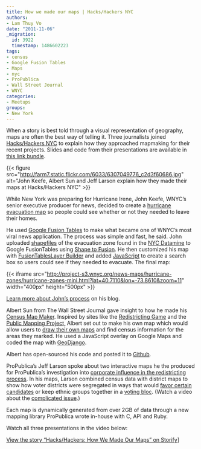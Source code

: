 ```yaml
---
title: How we made our maps | Hacks/Hackers NYC
authors:
- Lam Thuy Vo
date: "2011-11-06"
_migration:
  id: 3922
  timestamp: 1486602223
tags:
- census
- Google Fusion Tables
- Maps
- nyc
- ProPublica
- Wall Street Journal
- WNYC
categories:
- Meetups
groups:
- New York
---
```


When a story is best told through a visual representation of geography, maps are often the best way of telling it. Three journalists joined [Hacks/Hackers NYC][1] to explain how they approached mapmaking for their recent projects. Slides and code from their presentations are available in [this link bundle][2].

{{< figure src="http://farm7.static.flickr.com/6033/6307049776_c2d3f60686.jpg" alt="John Keefe, Albert Sun and Jeff Larson explain how they made their maps at Hacks/Hackers NYC" >}}</p> 

While New York was preparing for Hurricane Irene, John Keefe, WNYC&#8217;s senior executive producer for news, decided to create a [hurricane evacuation map][3] so people could see whether or not they needed to leave their homes.

He used [Google Fusion Tables][4] to make what became one of WNYC&#8217;s most viral news application. The process was simple and fast, he said. John uploaded [shapefiles][5] of the evacuation zone found in the [NYC Datamine][6] to Google FusionTables using [Shape to Fusion][7]. He then customized his map with [FusionTablesLayer Builder][8] and added [JavaScript][9] to create a search box so users could see if they needed to evacuate. The final map:

{{< iframe src="http://project-s3.wnyc.org/news-maps/hurricane-zones/hurricane-zones-mini.html?lat=40.7110&lon=-73.8610&zoom=11" width="400px" height="500px" >}}

[Learn more about John&#8217;s process][10] on his blog.

Albert Sun from The Wall Street Journal gave insight to how he made his [Census Map Maker][11]. Inspired by sites like the [Redistricting Game][12] and the [Public Mapping Project,][13] Albert set out to make his own map which would allow users to [draw their own maps][14] and find census information for the areas they marked. He used a JavaScript overlay on Google Maps and coded the map with [GeoDjango][15].

Albert has open-sourced his code and posted it to [Github][16].

ProPublica’s Jeff Larson spoke about two interactive maps he the produced for ProPublica’s investigation into [corporate influence in the redistricting process][17]. In his maps, Larson combined census data with district maps to show how voter districts were segregated in ways that would [favor certain candidates][18] or keep ethnic groups together in a [voting bloc][19]. (Watch a video about the [complicated issue][20].)

Each map is dynamically generated from over 2GB of data through a new mapping library ProPublica wrote in-house with C, API and Ruby.

Watch all three presentations in the video below:

[View the story &#8220;Hacks/Hackers: How We Made Our Maps&#8221; on Storify][21]]

 [1]: http://meetupnyc.hackshackers.com
 [2]: http://bitly.com/thityS
 [3]: http://project.wnyc.org/news-maps/hurricane-zones/hurricane-zones.html
 [4]: http://www.google.com/fusiontables/Home/
 [5]: http://www.nyc.gov/html/oem/downloads/googleearth/googleearth_hurricane_zone.kmz
 [6]: http://nycopendata.socrata.com/
 [7]: http://shpescape.com/
 [8]: http://gmaps-samples.googlecode.com/svn/trunk/fusiontables/fusiontableslayer_builder.html
 [9]: https://gist.github.com/1332922
 [10]: http://johnkeefe.net/hackshackers-nyc-presentation
 [11]: http://censusmapmaker.com/
 [12]: http://www.redistrictinggame.org/
 [13]: http://www.publicmapping.org/
 [14]: http://censusmapmaker.com/draw/
 [15]: http://geodjango.org/
 [16]: https://raw.github.com/gist/1331934/fc91991d89c156502ed16f90609fab0c9a8ec87e/hackshackerspresentation.txt
 [17]: http://www.propublica.org/article/hidden-hands-in-redistricting-corporations-special-interests/single
 [18]: http://projects.propublica.org/redistricting-maps/fair-districts-mass
 [19]: http://projects.propublica.org/redistricting-maps/protect-your-vote
 [20]: http://www.propublica.org/article/video-the-redistricting-song
 [21]: http://storify.com/lamthuyvo/hacks-hackers-how-we-made-our-maps